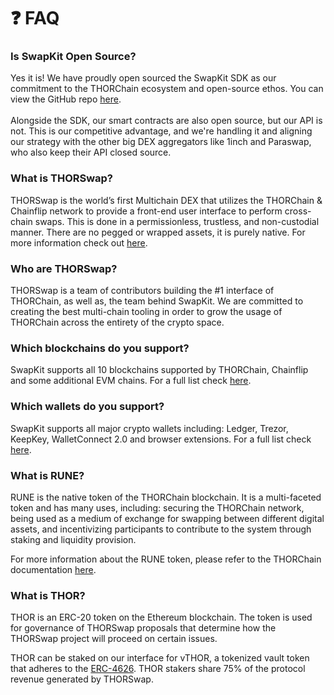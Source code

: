 # ❓ FAQ

### Is SwapKit Open Source?

Yes it is! We have proudly open sourced the SwapKit SDK as our commitment to the THORChain ecosystem and open-source ethos. You can view the GitHub repo [here](https://github.com/thorswap/SwapKit).\
\
Alongside the SDK, our smart contracts are also open source, but our API is not. This is our competitive advantage, and we're handling it and aligning our strategy with the other big DEX aggregators like 1inch and Paraswap, who also keep their API closed source.

### What is THORSwap?

THORSwap is the world’s first Multichain DEX that utilizes the THORChain & Chainflip network to provide a front-end user interface to perform cross-chain swaps. This is done in a permissionless, trustless, and non-custodial manner. There are no pegged or wrapped assets, it is purely native. For more information check out [here](https://thorswap.medium.com/thorswap-has-launched-is-this-the-death-of-cexs-cb6cf015b8f).

### Who are THORSwap?

THORSwap is a team of contributors building the #1 interface of THORChain, as well as, the team behind SwapKit. We are committed to creating the best multi-chain tooling in order to grow the usage of THORChain across the entirety of the crypto space.

### Which blockchains do you support?

SwapKit supports all 10 blockchains supported by THORChain, Chainflip and some additional EVM chains. For a full list check [here](why-swapkit.md#blockchains).

### Which wallets do you support?

SwapKit supports all major crypto wallets including: Ledger, Trezor, KeepKey, WalletConnect 2.0 and browser extensions. For a full list check [here](why-swapkit.md#wallets).

### What is RUNE?

RUNE is the native token of the THORChain blockchain. It is a multi-faceted token and has many uses, including: securing the THORChain network, being used as a medium of exchange for swapping between different digital assets, and incentivizing participants to contribute to the system through staking and liquidity provision.

For more information about the RUNE token, please refer to the THORChain documentation [here](https://docs.thorchain.org/understanding-thorchain/rune).

### What is THOR?

THOR is an ERC-20 token on the Ethereum blockchain. The token is used for governance of THORSwap proposals that determine how the THORSwap project will proceed on certain issues.

THOR can be staked on our interface for vTHOR, a tokenized vault token that adheres to the [ERC-4626](https://eips.ethereum.org/EIPS/eip-4626). THOR stakers share 75% of the protocol revenue generated by THORSwap.

